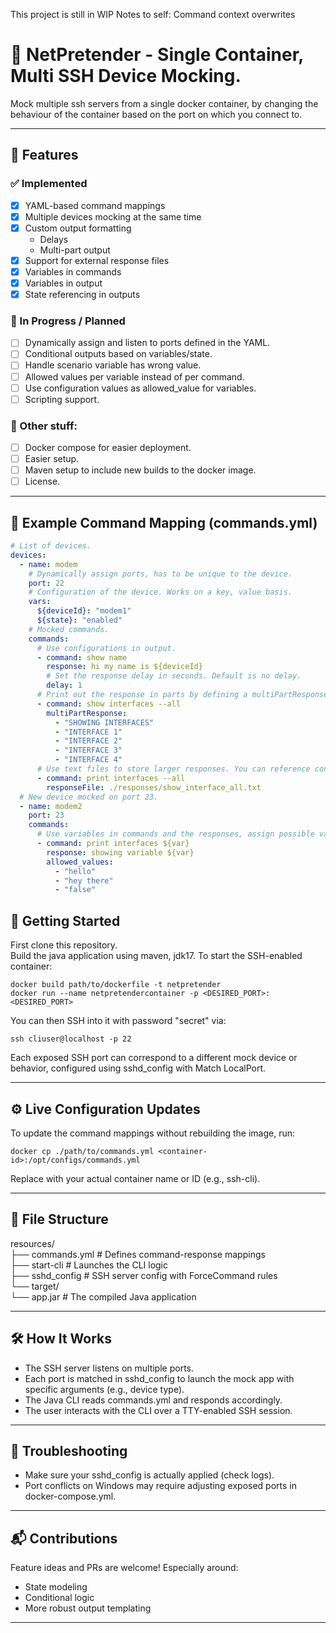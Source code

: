 This project is still in WIP
Notes to self:
Command context overwrites

# 🧪 NetPretender - Single Container, Multi SSH Device Mocking.

Mock multiple ssh servers from a single docker container, by changing the behaviour of the container based on the port on which you connect to.

---

## 📜 Features

### ✅ Implemented

- [x] YAML-based command mappings
- [x] Multiple devices mocking at the same time
- [x] Custom output formatting
  - Delays
  - Multi-part output
- [x] Support for external response files
- [x] Variables in commands
- [x] Variables in output
- [x] State referencing in outputs

### 🔧 In Progress / Planned

- [ ] Dynamically assign and listen to ports defined in the YAML.
- [ ] Conditional outputs based on variables/state.
- [ ] Handle scenario variable has wrong value.
- [ ] Allowed values per variable instead of per command.
- [ ] Use configuration values as allowed_value for variables.
- [ ] Scripting support.

### 🔧 Other stuff:

- [ ] Docker compose for easier deployment.
- [ ] Easier setup.
- [ ] Maven setup to include new builds to the docker image.
- [ ] License.

---

## 🧪 Example Command Mapping (commands.yml)
```yaml
# List of devices.
devices:
  - name: modem
    # Dynamically assign ports, has to be unique to the device.
    port: 22
    # Configuration of the device. Works on a key, value basis.
    vars:
      ${deviceId}: "modem1"
      ${state}: "enabled"
    # Mocked commands.
    commands:
      # Use configurations in output.
      - command: show name
        response: hi my name is ${deviceId}
        # Set the response delay in seconds. Default is no delay.
        delay: 1
      # Print out the response in parts by defining a multiPartResponse
      - command: show interfaces --all
        multiPartResponse:
          - "SHOWING INTERFACES"
          - "INTERFACE 1"
          - "INTERFACE 2"
          - "INTERFACE 3"
          - "INTERFACE 4"
      # Use text files to store larger responses. You can reference configuration in here too.
      - command: print interfaces --all
        responseFile: ./responses/show_interface_all.txt
  # New device mocked on port 23.
  - name: modem2
    port: 23
    commands:
      # Use variables in commands and the responses, assign possible values.
      - command: print interfaces ${var}
        response: showing variable ${var} 
        allowed_values:
          - "hello"
          - "hey there"
          - "false"
```

## 🚀 Getting Started

First clone this repository.<br>
Build the java application using maven, jdk17.
To start the SSH-enabled container:

    docker build path/to/dockerfile -t netpretender
    docker run --name netpretendercontainer -p <DESIRED_PORT>:<DESIRED_PORT>

You can then SSH into it with password "secret" via:

    ssh cliuser@localhost -p 22

Each exposed SSH port can correspond to a different mock device or behavior, configured using sshd_config with Match LocalPort.

---

## ⚙️ Live Configuration Updates

To update the command mappings without rebuilding the image, run:

    docker cp ./path/to/commands.yml <container-id>:/opt/configs/commands.yml

Replace <container-id> with your actual container name or ID (e.g., ssh-cli).

---

## 📁 File Structure

resources/<br>
├── commands.yml         # Defines command-response mappings<br>
├── start-cli            # Launches the CLI logic<br>
├── sshd_config          # SSH server config with ForceCommand rules<br>
└── target/<br>
└── app.jar     # The compiled Java application


---

## 🛠 How It Works

- The SSH server listens on multiple ports.
- Each port is matched in sshd_config to launch the mock app with specific arguments (e.g., device type).
- The Java CLI reads commands.yml and responds accordingly.
- The user interacts with the CLI over a TTY-enabled SSH session.

---


## 🧯 Troubleshooting

- Make sure your sshd_config is actually applied (check logs).
- Port conflicts on Windows may require adjusting exposed ports in docker-compose.yml.

---

## 📬 Contributions

Feature ideas and PRs are welcome! Especially around:
- State modeling
- Conditional logic
- More robust output templating

---

